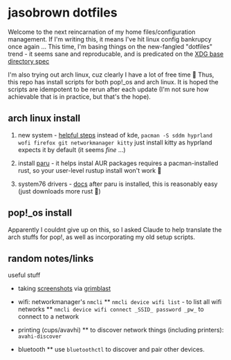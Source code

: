 # jasobrown dotfiles 

Welcome to the next reincarnation of my home files/configuration management.
If I'm writing this, it means I've hit linux config bankrupcy once again ...
This time, I'm basing things on the new-fangled "dotfiles" trend - it seems sane
and reproducable, and is predicated on the [XDG base directory spec](https://specifications.freedesktop.org/basedir-spec/latest/)

I'm also trying out arch linux, cuz clearly I have a lot of free time :shrug:
Thus, this repo has install scripts for both pop!_os and arch linux. It is
hoped the scripts are idempotent to be rerun after each update (I'm not sure
how achievable that is in practice, but that's the hope).

## arch linux install

1. new system - [helpful steps](https://linuxiac.com/arch-linux-install/)
instead of kde, `pacman -S sddm hyprland wofi firefox git networkmanager kitty`
just install kitty as hyprland expects it by default (it seems _fine_ ...)

2. install [paru](https://github.com/Morganamilo/paru) - it helps instal AUR packages
requires a pacman-installed rust, so your user-level rustup install won't work :facepalm:

3. system76 drivers - [docs](https://support.system76.com/articles/system76-driver/#arch---using-an-aur-helper)
after paru is installed, this is reasonably easy (just downloads more rust :shrug:)

## pop!_os install

Apparently I couldnt give up on this, so I asked Claude to help translate the arch stuffs for pop!,
as well as incorporating my old setup scripts.

## random notes/links
useful stuff

* taking [screenshots](https://itsfoss.com/taking-screenshots-hyprland) via [grimblast](https://github.com/hyprwm/contrib/blob/main/grimblast/grimblast)

* wifi: networkmanager's `nmcli`
** `nmcli device wifi list` - to list all wifi networks
** `nmcli device wifi connect _SSID_ password _pw_` to connect to a network

* printing (cups/avavhi)
** to discover network things (including printers): `avahi-discover`

* bluetooth
** use `bluetoothctl` to discover and pair other devices.
